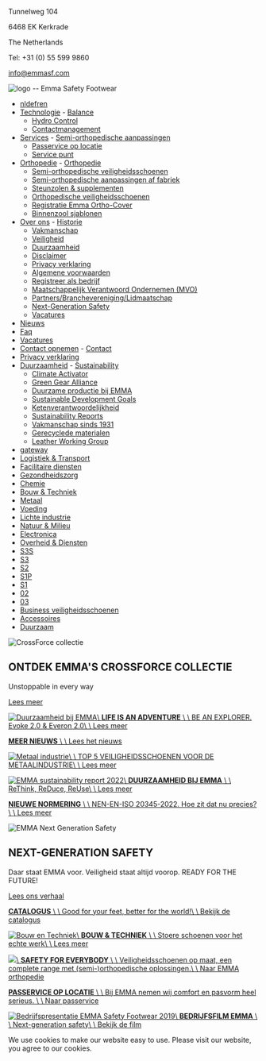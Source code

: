 Tunnelweg 104

6468 EK Kerkrade

The Netherlands

Tel: +31 (0) 55 599 9860

info@emmasf.com

![logo -- Emma Safety Footwear](https://www.emmasafetyfootwear.com/pics/logo.png)

- [nl](https://www.emmasafetyfootwear.com/home "nl")[de](https://www.emmasafetyfootwear.com/home-de "de")[fr](https://www.emmasafetyfootwear.com/home-fr "fr")[en](https://www.emmasafetyfootwear.com/home-en "en")
- [Technologie](https://www.emmasafetyfootwear.com/technologie "Technologie")  - [Balance](https://www.emmasafetyfootwear.com/technologie/balance "Balance")
  - [Hydro Control](https://www.emmasafetyfootwear.com/technologie/hydro-control "Hydro Control")
  - [Contactmanagement](https://www.emmasafetyfootwear.com/technologie/contactmanagement "Contactmanagement")
- [Services](https://www.emmasafetyfootwear.com/services "Services")  - [Semi-orthopedische aanpassingen](https://www.emmasafetyfootwear.com/services/semi-orthopedische-aanpassingen "Semi-orthopedische aanpassingen")
  - [Passervice op locatie](https://www.emmasafetyfootwear.com/services/passervice-op-locatie "Passervice op locatie")
  - [Service punt](https://www.emmasafetyfootwear.com/services/service-punt "Service punt")
- [Orthopedie](https://www.emmasafetyfootwear.com/orthopedie "Orthopedie")  - [Orthopedie](https://www.emmasafetyfootwear.com/orthopedie/orthopedie "Orthopedie")
  - [Semi-orthopedische veiligheidsschoenen](https://www.emmasafetyfootwear.com/orthopedie/semi-orthopedische-veiligheidsschoenen "Semi-orthopedische veiligheidsschoenen")
  - [Semi-orthopedische aanpassingen af fabriek](https://www.emmasafetyfootwear.com/orthopedie/semi-orthopedische-aanpassingen-af-fabriek "Semi-orthopedische aanpassingen af fabriek")
  - [Steunzolen & supplementen](https://www.emmasafetyfootwear.com/orthopedie/steunzolen-amp-supplementen "Steunzolen & supplementen")
  - [Orthopedische veiligheidsschoenen](https://www.emmasafetyfootwear.com/orthopedie/gecertificeerde-orthopedische-veiligheidsschoenen "Orthopedische veiligheidsschoenen")
  - [Registratie Emma Ortho-Cover](https://www.emmasafetyfootwear.com/orthopedie/registratie-emma-ortho-cover "Registratie Emma Ortho-Cover")
  - [Binnenzool sjablonen](https://www.emmasafetyfootwear.com/orthopedie/binnenzool-sjablonen "Binnenzool sjablonen")
- [Over ons](https://www.emmasafetyfootwear.com/over-ons "Over ons")  - [Historie](https://www.emmasafetyfootwear.com/over-ons/historie "Historie")
  - [Vakmanschap](https://www.emmasafetyfootwear.com/over-ons/vakmanschap "Vakmanschap")
  - [Veiligheid](https://www.emmasafetyfootwear.com/over-ons/veiligheid "Veiligheid")
  - [Duurzaamheid](https://www.emmasafetyfootwear.com/over-ons/duurzaamheid "Duurzaamheid")
  - [Disclaimer](https://www.emmasafetyfootwear.com/over-ons/disclaimer "Disclaimer")
  - [Privacy verklaring](https://www.emmasafetyfootwear.com/over-ons/privacy-verklaring "Privacy verklaring")
  - [Algemene voorwaarden](https://www.emmasafetyfootwear.com/over-ons/algemene-voorwaarden "Algemene voorwaarden")
  - [Registreer als bedrijf](https://www.emmasafetyfootwear.com/over-ons/registreer-als-bedrijf "Registreer als bedrijf")
  - [Maatschappelijk Verantwoord Ondernemen (MVO)](https://www.emmasafetyfootwear.com/over-ons/maatschappelijk-verantwoord-ondernemen "Maatschappelijk Verantwoord Ondernemen (MVO)")
  - [Partners/Branchevereniging/Lidmaatschap](https://www.emmasafetyfootwear.com/over-ons/partners-branchevereniging-lidmaatschap "Partners/Branchevereniging/Lidmaatschap")
  - [Next-Generation Safety](https://www.emmasafetyfootwear.com/over-ons/next-generation-safety "Next-Generation Safety")
  - [Vacatures](https://www.emmasafetyfootwear.com/over-ons/vacatures "Vacatures")
- [Nieuws](https://www.emmasafetyfootwear.com/nieuws "Nieuws")
- [Faq](https://www.emmasafetyfootwear.com/faq-shop-nl "Faq")
- [Vacatures](https://www.emmasafetyfootwear.com/vacatures "Vacatures")
- [Contact opnemen](https://www.emmasafetyfootwear.com/contact-opnemen "Contact opnemen")  - [Contact](https://www.emmasafetyfootwear.com/contact-opnemen/contact "Contact")
- [Privacy verklaring](https://www.emmasafetyfootwear.com/privacy-verklaring "Privacy verklaring")
- [Duurzaamheid](https://www.emmasafetyfootwear.com/duurzaamheid "Duurzaamheid")  - [Sustainability](https://www.emmasafetyfootwear.com/duurzaamheid/sustainability "Sustainability")
  - [Climate Activator](https://www.emmasafetyfootwear.com/duurzaamheid/climate-activator "Climate Activator")
  - [Green Gear Alliance](https://www.emmasafetyfootwear.com/duurzaamheid/green-gear-alliance "Green Gear Alliance")
  - [Duurzame productie bij EMMA](https://www.emmasafetyfootwear.com/duurzaamheid/duurzame-productie-bij-emma "Duurzame productie bij EMMA")
  - [Sustainable Development Goals](https://www.emmasafetyfootwear.com/duurzaamheid/sustainable-development-goals "Sustainable Development Goals")
  - [Ketenverantwoordelijkheid](https://www.emmasafetyfootwear.com/duurzaamheid/ketenverantwoordelijkheid "Ketenverantwoordelijkheid")
  - [Sustainability Reports](https://www.emmasafetyfootwear.com/duurzaamheid/sustainability-reports "Sustainability Reports")
  - [Vakmanschap sinds 1931](https://www.emmasafetyfootwear.com/duurzaamheid/vakmanschap-sinds-1931 "Vakmanschap sinds 1931")
  - [Gerecyclede materialen](https://www.emmasafetyfootwear.com/duurzaamheid/gerecyclede-materialen "Gerecyclede materialen ")
  - [Leather Working Group](https://www.emmasafetyfootwear.com/duurzaamheid/leather-working-group-nl "Leather Working Group")
- [gateway](https://www.emmasafetyfootwear.com/gateway "gateway")
- [Logistiek & Transport](https://www.emmasafetyfootwear.com/webshop/catalog/sectoren/logistiek-amp-transport/ "Logistiek & Transport")
- [Facilitaire diensten](https://www.emmasafetyfootwear.com/webshop/catalog/sectoren/facilitaire-diensten/ "Facilitaire diensten")
- [Gezondheidszorg](https://www.emmasafetyfootwear.com/webshop/catalog/sectoren/gezondheidszorg/ "Gezondheidszorg")
- [Chemie](https://www.emmasafetyfootwear.com/webshop/catalog/sectoren/chemie/ "Chemie")
- [Bouw & Techniek](https://www.emmasafetyfootwear.com/webshop/catalog/sectoren/bouw-amp-techniek/ "Bouw & Techniek")
- [Metaal](https://www.emmasafetyfootwear.com/webshop/catalog/sectoren/metaal/ "Metaal")
- [Voeding](https://www.emmasafetyfootwear.com/webshop/catalog/sectoren/voeding/ "Voeding")
- [Lichte industrie](https://www.emmasafetyfootwear.com/webshop/catalog/sectoren/lichte-industrie/ "Lichte industrie")
- [Natuur & Milieu](https://www.emmasafetyfootwear.com/webshop/catalog/sectoren/natuur-amp-milieu/ "Natuur & Milieu")
- [Electronica](https://www.emmasafetyfootwear.com/webshop/catalog/sectoren/electronica/ "Electronica")
- [Overheid & Diensten](https://www.emmasafetyfootwear.com/webshop/catalog/sectoren/overheid-amp-diensten/ "Overheid & Diensten")
- [S3S](https://www.emmasafetyfootwear.com/webshop/catalog/veiligheidsschoenen/s3s/ "S3S")
- [S3](https://www.emmasafetyfootwear.com/webshop/catalog/veiligheidsschoenen/s3/ "S3")
- [S2](https://www.emmasafetyfootwear.com/webshop/catalog/veiligheidsschoenen/s2/ "S2")
- [S1P](https://www.emmasafetyfootwear.com/webshop/catalog/veiligheidsschoenen/s1p/ "S1P")
- [S1](https://www.emmasafetyfootwear.com/webshop/catalog/veiligheidsschoenen/s1/ "S1")
- [02](https://www.emmasafetyfootwear.com/webshop/catalog/veiligheidsschoenen/veiligheidsschoenen-02/ "02")
- [03](https://www.emmasafetyfootwear.com/webshop/catalog/veiligheidsschoenen/veiligheidsschoenen-03/ "03")
- [Business veiligheidsschoenen](https://www.emmasafetyfootwear.com/webshop/catalog/veiligheidsschoenen/business-veiligheidsschoenen/ "Business veiligheidsschoenen")
- [Accessoires](https://www.emmasafetyfootwear.com/webshop/catalog/veiligheidsschoenen/accessoires/ "Accessoires")
- [Duurzaam](https://www.emmasafetyfootwear.com/webshop/catalog/veiligheidsschoenen/duurzaam/ "duurzaam")

![CrossForce collectie](https://www.emmasafetyfootwear.com/IManager/Media/166013/2421333/NL/reg/home-emma-crossforce-2100x1181.jpg)

## ONTDEK EMMA'S CROSSFORCE COLLECTIE

Unstoppable in every way

[Lees meer](https://www.emmasafetyfootwear.com/nieuws/de-nieuwe-crossforce-collectie-van-emma-safety-footwear "ONTDEK EMMA'S CROSSFORCE COLLECTIE")

[![Duurzaamheid bij EMMA](https://www.emmasafetyfootwear.com/IManager/Media/166015/2018213/NL/reg/everon-en-evoke-campagnebeeld-vierkant-zonder-tekst.jpg)\\
**LIFE IS AN ADVENTURE** \\
\\
BE AN EXPLORER. Evoke 2.0 & Everon 2.0\\
\\
Lees meer](https://www.emmasafetyfootwear.com/info/evoke-en-everon "LIFE IS AN ADVENTURE ")

[**MEER NIEUWS** \\
\\
Lees het nieuws](https://www.emmasafetyfootwear.com/nieuws "MEER NIEUWS")

[![Metaal industrie](https://www.emmasafetyfootwear.com/IManager/Media/166019/2018213/NL/reg/header-metaal-home-emma-2100x1181.jpg)\\
\\
TOP 5 VEILIGHEIDSSCHOENEN VOOR DE METAALINDUSTRIE\\
\\
Lees meer](https://www.emmasafetyfootwear.com/nieuws/top-5-veiligheidsschoenen-voor-de-metaalindustrie "")

[![EMMA sustainability report 2022](https://www.emmasafetyfootwear.com/IManager/Media/166021/2018213/NL/reg/emma-crossforce-header-website-duurzaamheid-1000x1000.png)\\
**DUURZAAMHEID BIJ EMMA** \\
\\
ReThink, ReDuce, ReUse\\
\\
Lees meer](https://www.emmasafetyfootwear.com/duurzaamheid "DUURZAAMHEID BIJ EMMA")

[**NIEUWE NORMERING** \\
\\
NEN-EN-ISO 20345-2022. Hoe zit dat nu precies?\\
\\
Lees meer](https://www.emmasafetyfootwear.com/nieuws/nieuwe-normering-voor-veiligheidsschoenen "NIEUWE NORMERING")

![EMMA Next Generation Safety](https://www.emmasafetyfootwear.com/IManager/Media/166013/2018215/NL/reg/emma-2100x1181-ngs.png)

## NEXT-GENERATION SAFETY

Daar staat EMMA voor. Veiligheid staat altijd voorop. READY FOR THE FUTURE!

[Lees ons verhaal](https://www.emmasafetyfootwear.com/over-ons/next-generation-safety "NEXT-GENERATION SAFETY")

[**CATALOGUS** \\
\\
Good for your feet, better for the world!\\
\\
Bekijk de catalogus](https://issuu.com/emmasafetyfootwear/docs/emma_catalogus_2022_nederlands-staand_a4_vs3_issuu?fr=sMGI2YjMwMjA3Mw "CATALOGUS")

[![Bouw en Techniek](https://www.emmasafetyfootwear.com/IManager/Media/166019/2427907/NL/reg/emma-heavyindustry-bryce-0035.png)\\
**BOUW & TECHNIEK** \\
\\
Stoere schoenen voor het echte werk\\
\\
Lees meer](https://www.emmasafetyfootwear.com/webshop/catalog/sectoren/bouw-amp-techniek/ "BOUW & TECHNIEK")

[![](https://www.emmasafetyfootwear.com/IManager/Media/166021/2427907/NL/reg/meetlintsafetyforeverybody-white-500x500.png)\\
**SAFETY FOR EVERYBODY** \\
\\
Veiligheidsschoenen op maat, een complete range met (semi-)orthopedische oplossingen.\\
\\
Naar EMMA orthopedie](https://www.emmasafetyfootwear.com/orthopedie/orthopedie "SAFETY FOR EVERYBODY")

[**PASSERVICE OP LOCATIE** \\
\\
Bij EMMA nemen wij comfort en pasvorm heel serieus. \\
\\
Naar passervice](https://www.emmasafetyfootwear.com/services/passervice-op-locatie "PASSERVICE OP LOCATIE")

[![Bedrijfspresentatie EMMA Safety Footwear 2019](https://www.emmasafetyfootwear.com/IManager/Media/166015/2427907/NL/reg/emma-zonnepanelen1000x1000.jpg)\\
**BEDRIJFSFILM EMMA** \\
\\
Next-generation safety\\
\\
Bekijk de film](https://vimeo.com/360997417 "BEDRIJFSFILM EMMA")

We use cookies to make our website easy to use. Please visit our website, you agree to our cookies.